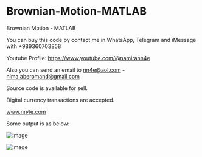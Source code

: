 # Brownian-Motion-MATLAB
Brownian Motion - MATLAB

You can buy this code by contact me in WhatsApp, Telegram and iMessage with +989360703858

Youtube Profile: https://www.youtube.com/@namirann4e

Also you can send an email to nn4e@aol.com - nima.aberomand@gmail.com

Source code is available for sell.

Digital currency transactions are accepted.

www.nn4e.com

Some output is as below:

![image](https://github.com/user-attachments/assets/569c5200-b141-4268-947f-f048f2f63e5f)

![image](https://github.com/user-attachments/assets/07383ea6-e263-4b54-be1d-aab6bb0e03f1)
